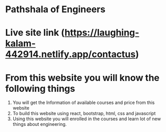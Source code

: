 # Pathshala of Engineers

# Live site link (https://laughing-kalam-442914.netlify.app/contactus)

# From this website you will know the following things

1) You will get the Information of available courses and price from this website
2) To build this website using react, bootstrap, html, css and javascript
3) Using this website you will enrolled in the courses and learn lot of new things about engineering.